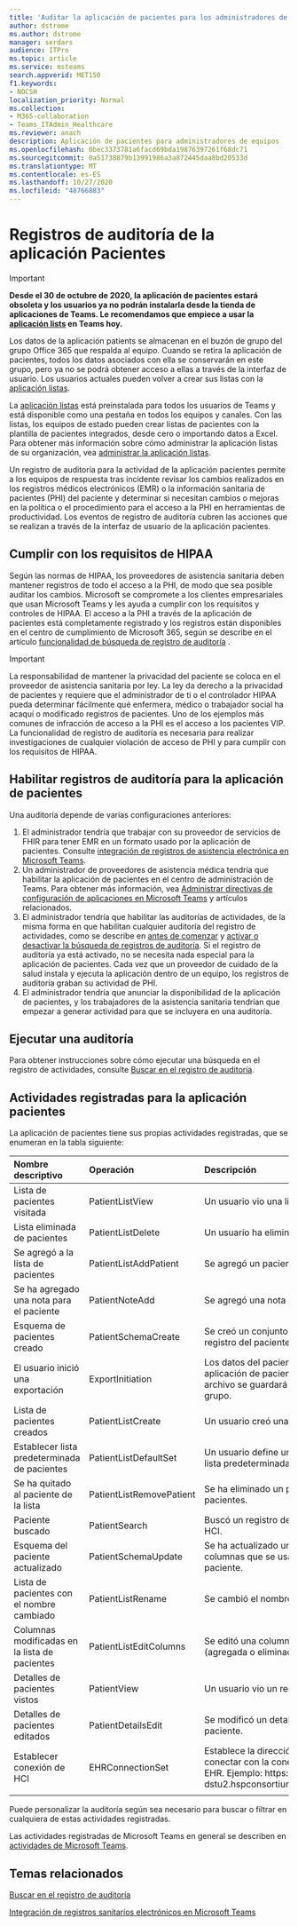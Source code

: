 ```yaml
---
title: 'Auditar la aplicación de pacientes para los administradores de ti y cumplimiento de los equipos '
author: dstrome
ms.author: dstrome
manager: serdars
audience: ITPro
ms.topic: article
ms.service: msteams
search.appverid: MET150
f1.keywords:
- NOCSH
localization_priority: Normal
ms.collection:
- M365-collaboration
- Teams_ITAdmin_Healthcare
ms.reviewer: anach
description: Aplicación de pacientes para administradores de equipos
ms.openlocfilehash: 0bec3373781a6facd69bda19876397261f68dc71
ms.sourcegitcommit: 0a51738879b13991986a3a872445daa8bd20533d
ms.translationtype: MT
ms.contentlocale: es-ES
ms.lasthandoff: 10/27/2020
ms.locfileid: "48766883"
---
```

# <a name="audit-logs-for-patients-app"></a>Registros de auditoría de la aplicación Pacientes

> [!IMPORTANT]
> **Desde el 30 de octubre de 2020, la aplicación de pacientes estará obsoleta y los usuarios ya no podrán instalarla desde la tienda de aplicaciones de Teams. Le recomendamos que empiece a usar la [aplicación lists](https://support.microsoft.com/office/get-started-with-lists-in-teams-c971e46b-b36c-491b-9c35-efeddd0297db) en Teams hoy.**
>
>Los datos de la aplicación patients se almacenan en el buzón de grupo del grupo Office 365 que respalda al equipo. Cuando se retira la aplicación de pacientes, todos los datos asociados con ella se conservarán en este grupo, pero ya no se podrá obtener acceso a ellas a través de la interfaz de usuario. Los usuarios actuales pueden volver a crear sus listas con la [aplicación listas](https://support.microsoft.com/office/get-started-with-lists-in-teams-c971e46b-b36c-491b-9c35-efeddd0297db).
>
>La [aplicación listas](https://support.microsoft.com/office/get-started-with-lists-in-teams-c971e46b-b36c-491b-9c35-efeddd0297db) está preinstalada para todos los usuarios de Teams y está disponible como una pestaña en todos los equipos y canales. Con las listas, los equipos de estado pueden crear listas de pacientes con la plantilla de pacientes integrados, desde cero o importando datos a Excel. Para obtener más información sobre cómo administrar la aplicación listas de su organización, vea [administrar la aplicación listas](../../manage-lists-app.md).

Un registro de auditoría para la actividad de la aplicación pacientes permite a los equipos de respuesta tras incidente revisar los cambios realizados en los registros médicos electrónicos (EMR) o la información sanitaria de pacientes (PHI) del paciente y determinar si necesitan cambios o mejoras en la política o el procedimiento para el acceso a la PHI en herramientas de productividad. Los eventos de registro de auditoría cubren las acciones que se realizan a través de la interfaz de usuario de la aplicación pacientes.

## <a name="meet-hipaa-requirements"></a>Cumplir con los requisitos de HIPAA

Según las normas de HIPAA, los proveedores de asistencia sanitaria deben mantener registros de todo el acceso a la PHI, de modo que sea posible auditar los cambios. Microsoft se compromete a los clientes empresariales que usan Microsoft Teams y les ayuda a cumplir con los requisitos y controles de HIPAA. El acceso a la PHI a través de la aplicación de pacientes está completamente registrado y los registros están disponibles en el centro de cumplimiento de Microsoft 365, según se describe en el artículo [funcionalidad de búsqueda de registro de auditoría](https://docs.microsoft.com/microsoft-365/compliance/search-the-audit-log-in-security-and-compliance) .

> [!IMPORTANT]
> La responsabilidad de mantener la privacidad del paciente se coloca en el proveedor de asistencia sanitaria por ley. La ley da derecho a la privacidad de pacientes y requiere que el administrador de ti o el controlador HIPAA pueda determinar fácilmente qué enfermera, médico o trabajador social ha acaquí o modificado registros de pacientes. Uno de los ejemplos más comunes de infracción de acceso a la PHI es el acceso a los pacientes VIP. La funcionalidad de registro de auditoría es necesaria para realizar investigaciones de cualquier violación de acceso de PHI y para cumplir con los requisitos de HIPAA.

<!-- add an image from the security and compliance center audit log search page showing an event, Ansuman please let me know whether we need to copy an existing screen shot (and which one) or grab a new one -->

## <a name="enable-audit-logs-for-the-patients-app"></a>Habilitar registros de auditoría para la aplicación de pacientes

Una auditoría depende de varias configuraciones anteriores:

1. El administrador tendría que trabajar con su proveedor de servicios de FHIR para tener EMR en un formato usado por la aplicación de pacientes. Consulte [integración de registros de asistencia electrónica en Microsoft Teams](patients-app.md).
2. Un administrador de proveedores de asistencia médica tendría que habilitar la aplicación de pacientes en el centro de administración de Teams. Para obtener más información, vea [Administrar directivas de configuración de aplicaciones en Microsoft Teams](../../teams-app-setup-policies.md) y artículos relacionados.
3. El administrador tendría que habilitar las auditorías de actividades, de la misma forma en que habilitan cualquier auditoría del registro de actividades, como se describe en [antes de comenzar](https://docs.microsoft.com/microsoft-365/compliance/search-the-audit-log-in-security-and-compliance#before-you-begin) y [activar o desactivar la búsqueda de registros de auditoría](https://docs.microsoft.com/office365/securitycompliance/turn-audit-log-search-on-or-off#turn-on-audit-log-search). Si el registro de auditoría ya está activado, no se necesita nada especial para la aplicación de pacientes. Cada vez que un proveedor de cuidado de la salud instala y ejecuta la aplicación dentro de un equipo, los registros de auditoría graban su actividad de PHI.
4. El administrador tendría que anunciar la disponibilidad de la aplicación de pacientes, y los trabajadores de la asistencia sanitaria tendrían que empezar a generar actividad para que se incluyera en una auditoría.

<!-- add link out to client doc when available -->

## <a name="run-an-audit"></a>Ejecutar una auditoría

Para obtener instrucciones sobre cómo ejecutar una búsqueda en el registro de actividades, consulte [Buscar en el registro de auditoría](https://docs.microsoft.com/office365/securitycompliance/search-the-audit-log-in-security-and-compliance#search-the-audit-log).

## <a name="logged-activities-for-patients-app"></a>Actividades registradas para la aplicación pacientes

La aplicación de pacientes tiene sus propias actividades registradas, que se enumeran en la tabla siguiente:

|Nombre descriptivo |Operación|Descripción|
|:---|:---|:---|
| Lista de pacientes visitada | PatientListView | Un usuario vio una lista de pacientes.|
| Lista eliminada de pacientes | PatientListDelete | Un usuario ha eliminado una lista de pacientes.|
| Se agregó a la lista de pacientes | PatientListAddPatient | Se agregó un paciente a una lista de pacientes. |
| Se ha agregado una nota para el paciente | PatientNoteAdd | Se agregó una nota al registro del paciente. |
| Esquema de pacientes creado | PatientSchemaCreate | Se creó un conjunto de columnas usadas en el registro del paciente. |
| El usuario inició una exportación | ExportInitiation | Los datos del paciente se exportaron desde la aplicación de pacientes a un archivo de Excel. El archivo se guardará en el sitio de SharePoint de grupo. |
| Lista de pacientes creados | PatientListCreate | Un usuario creó una lista de pacientes.|
| Establecer lista predeterminada de pacientes| PatientListDefaultSet| Un usuario define una lista determinada como la lista predeterminada.|
| Se ha quitado al paciente de la lista| PatientListRemovePatient | Se ha eliminado un paciente de una lista de pacientes. |
| Paciente buscado | PatientSearch | Buscó un registro del paciente en el servicio HCI. |
| Esquema del paciente actualizado | PatientSchemaUpdate  | Se ha actualizado un conjunto existente de columnas que se usan en el registro del paciente. |<!-- | Ha movido el paciente a una lista diferente| PatientMoved | El registro del paciente se movió de una lista a otra. |-->
| Lista de pacientes con el nombre cambiado | PatientListRename | Se cambió el nombre de una lista de pacientes. |
| Columnas modificadas en la lista de pacientes | PatientListEditColumns | Se editó una columna en una lista de pacientes (agregada o eliminada). |
| Detalles de pacientes vistos | PatientView | Un usuario vio un registro de paciente.|
| Detalles de pacientes editados | PatientDetailsEdit | Se modificó un detalle en un registro de paciente. |
| Establecer conexión de HCI | EHRConnectionSet | Establece la dirección URL que se usa para conectar con la conexión de servicio FHIR de EHR. Ejemplo: https://<span>API-V8-dstu2.hspconsortium.org/ContosoHospital/Open</span>  |
||||

Puede personalizar la auditoría según sea necesario para buscar o filtrar en cualquiera de estas actividades registradas.

Las actividades registradas de Microsoft Teams en general se describen en [actividades de Microsoft Teams](https://docs.microsoft.com/office365/securitycompliance/search-the-audit-log-in-security-and-compliance#microsoft-teams-activities).

## <a name="related-topics"></a>Temas relacionados

[Buscar en el registro de auditoría](https://docs.microsoft.com/microsoft-365/compliance/search-the-audit-log-in-security-and-compliance)

[Integración de registros sanitarios electrónicos en Microsoft Teams](patients-app.md)
